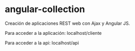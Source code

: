 # angular-collection
Creación de aplicaciones REST web con Ajax y Angular JS.

Para acceder a la aplicación:
localhost/cliente

Para acceder a la api:
localhost/api
